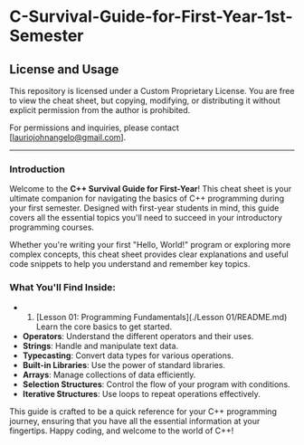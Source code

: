 # C-Survival-Guide-for-First-Year-1st-Semester

## License and Usage

This repository is licensed under a Custom Proprietary License. You are free to view the cheat sheet, but copying, modifying, or distributing it without explicit permission from the author is prohibited.

For permissions and inquiries, please contact [lauriojohnangelo@gmail.com].

---

### Introduction

Welcome to the **C++ Survival Guide for First-Year**! This cheat sheet is your ultimate companion for navigating the basics of C++ programming during your first semester. Designed with first-year students in mind, this guide covers all the essential topics you'll need to succeed in your introductory programming courses.

Whether you're writing your first "Hello, World!" program or exploring more complex concepts, this cheat sheet provides clear explanations and useful code snippets to help you understand and remember key topics.

### What You'll Find Inside:
- 1. [Lesson 01: Programming Fundamentals](./Lesson 01/README.md) Learn the core basics to get started.
- **Operators**: Understand the different operators and their uses.
- **Strings**: Handle and manipulate text data.
- **Typecasting**: Convert data types for various operations.
- **Built-in Libraries**: Use the power of standard libraries.
- **Arrays**: Manage collections of data efficiently.
- **Selection Structures**: Control the flow of your program with conditions.
- **Iterative Structures**: Use loops to repeat operations effectively.

This guide is crafted to be a quick reference for your C++ programming journey, ensuring that you have all the essential information at your fingertips. Happy coding, and welcome to the world of C++!


